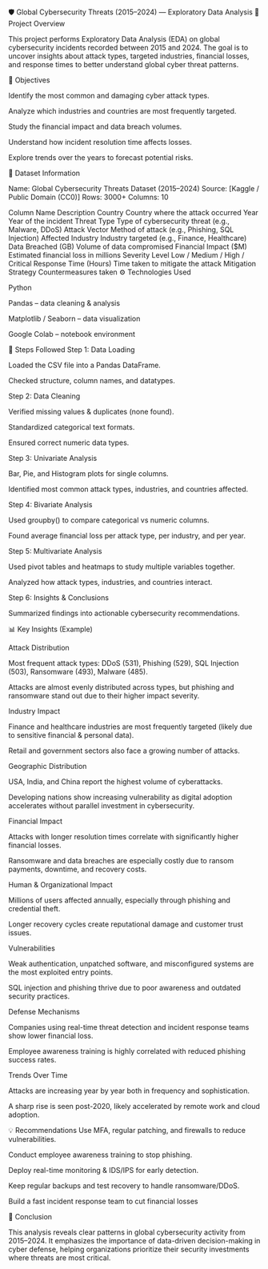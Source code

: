 🛡️ Global Cybersecurity Threats (2015–2024) — Exploratory Data Analysis
📌 Project Overview

This project performs Exploratory Data Analysis (EDA) on global cybersecurity incidents recorded between 2015 and 2024.
The goal is to uncover insights about attack types, targeted industries, financial losses, and response times to better understand global cyber threat patterns.

🎯 Objectives

Identify the most common and damaging cyber attack types.

Analyze which industries and countries are most frequently targeted.

Study the financial impact and data breach volumes.

Understand how incident resolution time affects losses.

Explore trends over the years to forecast potential risks.

🧩 Dataset Information

Name: Global Cybersecurity Threats Dataset (2015–2024)
Source: [Kaggle / Public Domain (CC0)]
Rows: 3000+
Columns: 10

Column Name	Description
Country	Country where the attack occurred
Year	Year of the incident
Threat Type	Type of cybersecurity threat (e.g., Malware, DDoS)
Attack Vector	Method of attack (e.g., Phishing, SQL Injection)
Affected Industry	Industry targeted (e.g., Finance, Healthcare)
Data Breached (GB)	Volume of data compromised
Financial Impact ($M)	Estimated financial loss in millions
Severity Level	Low / Medium / High / Critical
Response Time (Hours)	Time taken to mitigate the attack
Mitigation Strategy	Countermeasures taken
⚙️ Technologies Used

Python

Pandas – data cleaning & analysis

Matplotlib / Seaborn – data visualization

Google Colab – notebook environment

🧹 Steps Followed
Step 1: Data Loading

Loaded the CSV file into a Pandas DataFrame.

Checked structure, column names, and datatypes.

Step 2: Data Cleaning

Verified missing values & duplicates (none found).

Standardized categorical text formats.

Ensured correct numeric data types.

Step 3: Univariate Analysis

Bar, Pie, and Histogram plots for single columns.

Identified most common attack types, industries, and countries affected.

Step 4: Bivariate Analysis

Used groupby() to compare categorical vs numeric columns.

Found average financial loss per attack type, per industry, and per year.

Step 5: Multivariate Analysis

Used pivot tables and heatmaps to study multiple variables together.

Analyzed how attack types, industries, and countries interact.

Step 6: Insights & Conclusions

Summarized findings into actionable cybersecurity recommendations.

📊 Key Insights (Example)

Attack Distribution

Most frequent attack types: DDoS (531), Phishing (529), SQL Injection (503), Ransomware (493), Malware (485).

Attacks are almost evenly distributed across types, but phishing and ransomware stand out due to their higher impact severity.

Industry Impact

Finance and healthcare industries are most frequently targeted (likely due to sensitive financial & personal data).

Retail and government sectors also face a growing number of attacks.

Geographic Distribution

USA, India, and China report the highest volume of cyberattacks.

Developing nations show increasing vulnerability as digital adoption accelerates without parallel investment in cybersecurity.

Financial Impact

Attacks with longer resolution times correlate with significantly higher financial losses.

Ransomware and data breaches are especially costly due to ransom payments, downtime, and recovery costs.

Human & Organizational Impact

Millions of users affected annually, especially through phishing and credential theft.

Longer recovery cycles create reputational damage and customer trust issues.

Vulnerabilities

Weak authentication, unpatched software, and misconfigured systems are the most exploited entry points.

SQL injection and phishing thrive due to poor awareness and outdated security practices.

Defense Mechanisms

Companies using real-time threat detection and incident response teams show lower financial loss.

Employee awareness training is highly correlated with reduced phishing success rates.

Trends Over Time

Attacks are increasing year by year both in frequency and sophistication.

A sharp rise is seen post-2020, likely accelerated by remote work and cloud adoption.

💡 Recommendations
Use MFA, regular patching, and firewalls to reduce vulnerabilities.

Conduct employee awareness training to stop phishing.

Deploy real-time monitoring & IDS/IPS for early detection.

Keep regular backups and test recovery to handle ransomware/DDoS.

Build a fast incident response team to cut financial losses



🏁 Conclusion

This analysis reveals clear patterns in global cybersecurity activity from 2015–2024.
It emphasizes the importance of data-driven decision-making in cyber defense,
helping organizations prioritize their security investments where threats are most critical.


